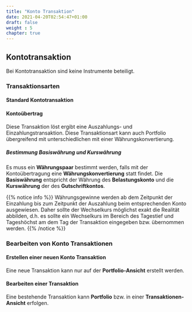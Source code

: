 ```yaml
---
title: "Konto Transaktion"
date: 2021-04-20T02:54:47+01:00
draft: false
weight : 5
chapter: true
---
```

## Kontotransaktion
Bei Kontotransaktion sind keine Instrumente beteiligt. 

### Transaktionsarten

#### Standard Kontotransaktion

#### Kontoübertrag
Diese Transaktion löst ergibt eine Auszahlungs- und Einzahlungstransaktion. Diese Transaktionsart kann auch Portfolio übergreifend mit unterschiedlichen mit einer Währungskonvertierung.

##### Bestimmung Basiswährung und Kurswährung
Es muss ein **Währungspaar** bestimmt werden, falls mit der Kontoübertragung eine **Währungskonvertierung** statt findet. Die **Basiswährung** entspricht der Währung des **Belastungskonto** und die **Kurswährung** der des **Gutschriftkontos**.  

{{% notice info %}}
Währungsgewinne werden ab dem Zeitpunkt der Einzahlung bis zum Zeitpunkt der Auszahlung beim entsprechenden Konto ausgewiesen. Daher sollte der Wechselkurs möglichst exakt die Realität abbilden, d.h. es sollte ein Wechselkurs im Bereich des Tagestief und Tageshöchst am dem Tag der Transaktion eingegeben bzw. übernommen werden.
{{% /notice %}}

### Bearbeiten von Konto Transaktionen

#### Erstellen einer neuen Konto Transaktion
Eine neue Transaktion kann nur auf der **Portfolio-Ansicht** erstellt werden. 

#### Bearbeiten einer Transaktion
Eine bestehende Transaktion kann **Portfolio** bzw. in einer **Transaktionen-Ansicht** erfolgen.

